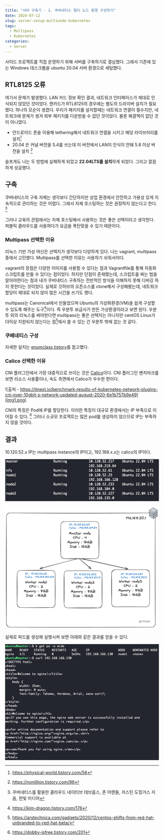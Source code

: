 ```yaml
---
title: "서버 구축기 - 1. 쿠버네티스 멀티 노드 환경 구성하기"
date: 2024-07-12
slug: server-setup-multinode-kubernetes
tags:
  - Multipass
  - Kubernetes
categories:
  - Server
---
```


사이드 프로젝트를 직접 운영하기 위해 서버를 구축하기로 결심했다. 그래서 기존에 있는 Windows 데스크톱을 ubuntu 20.04 서버 환경으로 세팅했다.

## RTL8125 오류

여기서 문제가 발생했다. LAN 카드 정보 확인 결과, 네트워크 인터페이스가 제대로 인식되지 않았던 것이었다. 랜카드가 RTL8125의 경우에는 별도의 드라이버 설치가 필요했다. 하나의 모순이 생겼다. 우리가 패키지를 설치할때는 네트워크 연결이 필수지만, 네트워크에 문제가 생겨 외부 패키지를 다운받을 수 없던 것이었다.
물론 해결책이 없던 것이 아니였다.

- 안드로이드 폰을 이용해 tethering해서 네트워크 연결을 시키고 해당 라이브러리를 설치[^1]
- 20.04 은 커널 버전을 5.4를 쓰는데 이 버전에서 LAN이 인식이 안돼 5.8 이상 버전을 설치 [^2]

슬프게도 나는 두 방법에 실패하게 되었고 **22.04LTS를 설치**하게 되었다. 그리고 깔끔하게 성공했다.

## 구축

쿠버네티스의 구축 자체는 생각보다 간단하지만 상업 환경에서 안전하고 가용성 있게 지속적으로 관리하는 것은 어렵다. 그래서 자체 호스팅하는 것은 권장하지 않는다고 한다. [^3]

그러나 교육의 관점에서는 자체 호스팅해서 사용하는 것은 좋은 선택이라고 생각한다. 퍼블릭 클라우드를 사용하다가 요금을 폭탄맞을 수 있기 때문이다.

### Multipass 선택한 이유

리눅스 기반 가상 머신은 선택지가 생각보다 다양하게 있다. 나는 vagrant, multipass 중에서 고민했다. Multipass를 선택한 이유는 사용하기 쉬워서이다.

vagrant의 장점은 다양한 이미지를 사용할 수 있다는 점과 Vagrantfile를 통해 자동화 스크립트를 만들 수 있다는 점이었다. 하지만 단점이 존재했는데, 스크립트를 짜는 법을 알아야한다는 점과 내가 쿠버네티스 구축하는 전반적인 방식을 이해하지 못해 디버깅 하지 못한다는 것이었다. 실제로 깃허브의 오픈소스를 clone해서 구성해봤는데, 네트워크 할당이 제대로 되지 않아 많은 시간을 쓰기도 했다.

multipass는 Canonical에서 만들었으며 Ubuntu의 가상화환경(VM)을 쉽게 구성할 수 있도록 해주는 도구[^4]이다. 즉 우분투 보급사가 만든 가상환경이라고 보면 된다. 우분투 외의 리눅스를 써야한다면 multipass는 좋은 선택지는 아니지만 centOS Linux가 더이상 지원되지 않는다는 점[^5]에서 쓸 수 있는 건 우분투 밖에 없는 것 같다.

### 쿠베네티스 구성

자세한 설치는 [enumclass tistory](https://enumclass.tistory.com/261)를 참고했다.

### Calico 선택한 이유

CNI 플러그인에서 가장 대중적으로 쓰이는 것은 [Calico](https://docs.tigera.io/calico/latest/getting-started/kubernetes/quickstart)이다. CNI 플러그인 벤치마크를 보면 리소스 사용률이나, 속도 측면에서 Calico가 우수한 편이다.

![출처 - https://itnext.io/benchmark-results-of-kubernetes-network-plugins-cni-over-10gbit-s-network-updated-august-2020-6e1b757b9e49](img1.png)

CNI의 특징은 Pod에 IP를 할당한다. 이러한 특징이 대규모 환경에서는 IP 부족으로 이어질 수 있다. [^6] 그러나 소규모 프로젝트는 많은 pod를 생성하지 않으므로 IP는 부족하지 않을 것이다.

## 결과

10.120.52.x IP는 multipass instance의 IP이고, 192.168.x.x는 calico의 IP이다.

![Multipass Instance IP](img2.png)

![쿠버네티스 구성도](img3.png)

실제로 파드를 생성해 실행시켜 보면 아래와 같은 결과를 얻을 수 있다.

![nginx 파드 생성 결과](img4.png)

[^1]: https://physical-world.tistory.com/56
[^2]: https://romillion.tistory.com/96
[^3]: 쿠버네티스를 활용한 클라우드 네이티브 데브옵스, 존 어렌들, 저스틴 도밍거스 지음, 한빛 미디어
[^4]: https://kim-dragon.tistory.com/176
[^5]: https://arstechnica.com/gadgets/2020/12/centos-shifts-from-red-hat-unbranded-to-red-hat-beta/
[^6]: https://dobby-isfree.tistory.com/201
